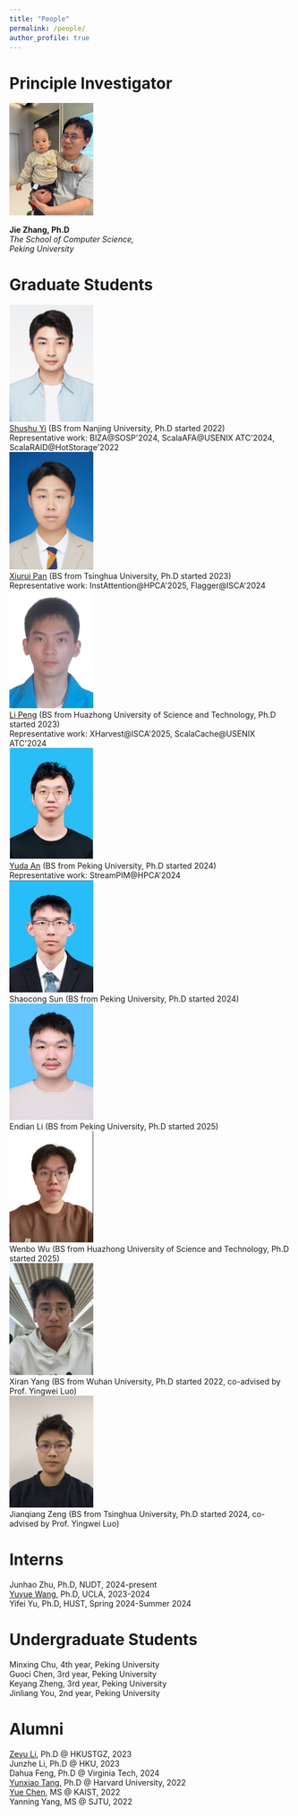 ```yaml
---
title: "People"
permalink: /people/
author_profile: true
---
```


# Principle Investigator

<img src="/images/people/myson.jpg" width=150px />

**Jie Zhang, Ph.D**<br>
*The School of Computer Science,*<br>
*Peking University*<br>

# Graduate Students

<tr><td><div style="width: 150px;"><img src="/images/people/Shushu-Yi-PhD.JPG" /></div></td><td><div><a href="https://firnyi.github.io/">Shushu Yi</a> (BS from Nanjing University, Ph.D started 2022)</div></td><td>Representative work: BIZA@SOSP'2024, ScalaAFA@USENIX ATC'2024, ScalaRAID@HotStorage'2022</td></tr>
<tr><td><div style="width: 150px;"><img src="/images/people/Xiurui-Pan-PhD.jpg" /></div></td><td><div><a href="https://scholar.google.com/citations?user=uobpIq0AAAAJ&hl=en">Xiurui Pan</a> (BS from Tsinghua University, Ph.D started 2023)</div></td><td>Representative work: InstAttention@HPCA'2025, Flagger@ISCA'2024</td></tr>
<tr><td><div style="width: 150px;"><img src="/images/people/Li-Peng-PhD.jpg" /></div></td><td><div><a href="https://scholar.google.com/citations?user=HY6IqgwAAAAJ&hl=en">Li Peng</a> (BS from Huazhong University of Science and Technology, Ph.D started 2023)</div></td><td>Representative work: XHarvest@ISCA'2025, ScalaCache@USENIX ATC'2024</td></tr>
<tr><td><div style="width: 150px;"><img src="/images/people/Yuda-An-PhD.jpg" /></div></td><td><div><a href="https://dblp.org/pid/373/2554.html">Yuda An</a> (BS from Peking University, Ph.D started 2024)</div></td><td>Representative work: StreamPIM@HPCA'2024</td></tr>
<tr><td><div style="width: 150px;"><img src="/images/people/Shaocong-Sun-PhD.jpg" /></div></td><td>Shaocong Sun (BS from Peking University, Ph.D started 2024)</td></tr>
<tr><td><div style="width: 150px;"><img src="/images/people/Endian-Li-PhD.jpg" /></div></td><td>Endian Li (BS from Peking University, Ph.D started 2025)</td></tr>
<tr><td><div style="width: 150px;"><img src="/images/people/Wenbo-Wu-PhD.jpg" /></div></td><td>Wenbo Wu (BS from Huazhong University of Science and Technology, Ph.D started 2025)</td></tr>
<tr><td><div style="width: 150px;"><img src="/images/people/Xiran-Yang-PhD.jpg" /></div></td><td>Xiran Yang (BS from Wuhan University, Ph.D started 2022, co-advised by Prof. Yingwei Luo)</td></tr>
<tr><td><div style="width: 150px;"><img src="/images/people/Jianqiang-Zeng-PhD.jpg" /></div></td><td>Jianqiang Zeng (BS from Tsinghua University, Ph.D started 2024, co-advised by Prof. Yingwei Luo)</td></tr>

# Interns
Junhao Zhu, Ph.D, NUDT, 2024-present<br>
[Yuyue Wang](https://web.cs.ucla.edu/~yuyue/), Ph.D, UCLA, 2023-2024<br>
Yifei Yu, Ph.D, HUST, Spring 2024-Summer 2024<br>

# Undergraduate Students
Minxing Chu, 4th year, Peking University<br>
Guoci Chen, 3rd year, Peking University<br>
Keyang Zheng, 3rd year, Peking University<br>
Jinliang You, 2nd year, Peking University<br>


# Alumni
[Zeyu Li](https://zeyuli.cn/), Ph.D @ HKUSTGZ, 2023<br>
Junzhe Li, Ph.D @ HKU, 2023<br>
Dahua Feng, Ph.D @ Virginia Tech, 2024<br>
[Yunxiao Tang](https://eps.harvard.edu/people/yunxiao-tang), Ph.D @ Harvard University, 2022<br>
[Yue Chen](https://ecl.kaist.ac.kr/members), MS @ KAIST, 2022<br>
Yanning Yang, MS @ SJTU, 2022<br>